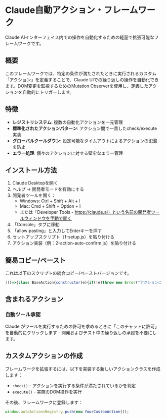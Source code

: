 # Claude自動アクション・フレームワーク
Claude AIインターフェイス内での操作を自動化するための軽量で拡張可能なフレームワークです。

## 概要
このフレームワークでは、特定の条件が満たされたときに実行されるカスタム「アクション」を定義することで、Claude UIでの繰り返しの操作を自動化できます。DOM変更を監視するためのMutation Observerを使用し、定義したアクションを自動的にトリガーします。

## 特徴
- **レジストリシステム**: 複数の自動化アクションを一元管理
- **標準化されたアクションパターン**: アクション間で一貫したcheck/execute実装
- **グローバルクールダウン**: 設定可能なタイムアウトによるアクションの氾濫を防止
- **エラー処理**: 個々のアクションに対する堅牢なエラー管理

## インストール方法
1. Claude Desktopを開く
2. ヘルプ -> 開発者モードを有効にする
3. 開発者ツールを開く：
   - Windows: Ctrl + Shift + Alt + I
   - Mac: Cmd + Shift + Option + I
   - または「Developer Tools - https://claude.ai」という名前の開発者ツールウィンドウを手動で開く
4. 「Console」タブに移動
5. 「allow pasting」と入力してEnterキーを押す
6. セットアップスクリプト（1-setup.js）を貼り付ける
7. アクション実装（例：2-action-auto-confirm.js）を貼り付ける

## 簡易コピー/ペースト
これは以下のスクリプトの統合コピー/ペーストバージョンです。

```javascript
(()=>{class BaseAction{constructor(e){if(!e)throw new Error("アクションには名前が必要です。");this.name=e}check(){console.warn(`アクション "${this.name}" にcheck()の実装がありません。`);return!1}execute(e){console.warn(`アクション "${this.name}" にexecute()の実装がありません。`)}}let t=0,e=2e3;window.autoActionsRegistry=window.autoActionsRegistry||[],window.myMutationObserver&&window.myMutationObserver.disconnect(),console.log("新しいMutation Observerをセットアップ中...");let o=new MutationObserver(o=>{let n=Date.now();if(n-t<e)return console.log("🕒 グローバルクールダウンが有効です。変更チェックをスキップします。"),void 0;for(let i of window.autoActionsRegistry)try{let o=i.check();if(o){console.log(`✅ [${i.name}] 条件が満たされました。実行準備中。`),i.execute(o),t=n,console.log(`⏱️ [${i.name}] アクション実行完了。クールダウン開始。`);break}}catch(e){console.error(`"${i.name}" のアクションcheck/executeでエラーが発生:`,e)}});o.observe(document.body,{childList:!0,subtree:!0}),window.myMutationObserver=o,console.log("✅ オブザーバーが開始されました。変更を監視中..."),console.log("登録されたアクション:",window.autoActionsRegistry.map(e=>e.name));class n extends BaseAction{constructor(){super("自動ツール許可")}check(){console.log(`[${this.name}] 条件をチェック中...`);let e=document.querySelector('[role="dialog"]');if(!e)return null;let t=e.querySelector("button div");if(!t)return null;let o=t.textContent;if(o&&o.includes("Run ")&&o.includes(" from")){let t=o.match(/Run (\S+) from/),n=t?t[1]:"不明なツール";console.log(`[${this.name}] ツールリクエストダイアログを発見: ${n}`);let i=Array.from(e.querySelectorAll("button")).find(e=>e.textContent.toLowerCase().includes("allow for this chat"));if(i)return console.log(`[${this.name}] '許可'ボタンを発見しました。`),{button:i,toolName:n}}else if(o&&o.includes("を実行")){let t=o.match(/(.+)を実行/),n=t?t[1]:"不明なツール";console.log(`[${this.name}] ツールリクエストダイアログを発見: ${n}`);let i=Array.from(e.querySelectorAll("button")).find(e=>e.textContent.includes("このチャットで許可する"));if(i)return console.log(`[${this.name}] '許可'ボタンを発見しました。`),{button:i,toolName:n}}return null}execute(e){if(!e||!e.button)return void console.error(`[${this.name}] 有効なデータなしで実行が呼び出されました。`);console.log(`🚀 [${this.name}] ツールを自動承認中: ${e.toolName}`),e.button.click()}}window.autoActionsRegistry.some(e=>"自動ツール許可"===e.name)||(window.autoActionsRegistry.push(new n),console.log("🤖 自動ツール許可アクションをレジストリに追加しました。"))})();
```

## 含まれるアクション
### 自動ツール承認
Claude がツールを実行するための許可を求めるときに「このチャットに許可」を自動的にクリックします - 開発およびテスト中の繰り返しの承認を不要にします。

## カスタムアクションの作成
フレームワークを拡張するには、以下を実装する新しいアクションクラスを作成します：

- `check()` - アクションを実行する条件が満たされているかを判定
- `execute()` - 実際のDOM操作を実行

その後、フレームワークに登録します：

```javascript
window.autoActionsRegistry.push(new YourCustomAction());
```

